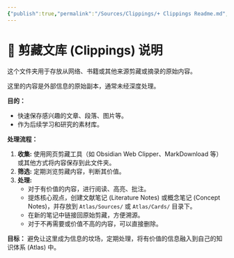 ```yaml
---
{"publish":true,"permalink":"/Sources/Clippings/+ Clippings Readme.md","created":"2025-04-09T22:42:26.817+08:00","modified":"2025-07-08T21:56:53.070+08:00","published":"2025-07-08T21:56:53.070+08:00","cssclasses":""}
---
```



# 📰 剪藏文库 (Clippings) 说明

这个文件夹用于存放从网络、书籍或其他来源剪藏或摘录的原始内容。

这里的内容是外部信息的原始副本，通常未经深度处理。

**目的：**

*   快速保存感兴趣的文章、段落、图片等。
*   作为后续学习和研究的素材库。

**处理流程：**

1.  **收集:** 使用网页剪藏工具（如 Obsidian Web Clipper、MarkDownload 等）或其他方式将内容保存到此文件夹。
2.  **筛选:** 定期浏览剪藏内容，判断其价值。
3.  **处理:**
    *   对于有价值的内容，进行阅读、高亮、批注。
    *   提炼核心观点，创建文献笔记 (Literature Notes) 或概念笔记 (Concept Notes)，并存放到 `Atlas/Sources/` 或 `Atlas/Cards/` 目录下。
    *   在新的笔记中链接回原始剪藏，方便溯源。
    *   对于不再需要或价值不高的内容，可以直接删除。

**目标：** 避免让这里成为信息的坟场，定期处理，将有价值的信息融入到自己的知识体系 (Atlas) 中。